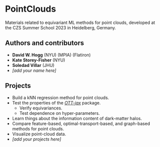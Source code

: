 # PointClouds
Materials related to equivariant ML methods for point clouds, developed at the CZS Summer School 2023 in Heidelberg, Germany.

## Authors and contributors
- **David W. Hogg** (NYU) (MPIA) (Flatiron)
- **Kate Storey-Fisher** (NYU)
- **Soledad Villar** (JHU)
- *[add your name here]*

## Projects
- Build a kNN regression method for point clouds.
- Test the properties of the [*OTT-jax*](https://ott-jax.readthedocs.io/en/latest/) package.
  - Verify equivariances.
  - Test dependence on hyper-parameters.
- Learn things about the information content of dark-matter halos.
- Compare feature-based, optimal-transport-based, and graph-based methods for point clouds.
- Visualize point-cloud data.
- *[add your projects here]*
